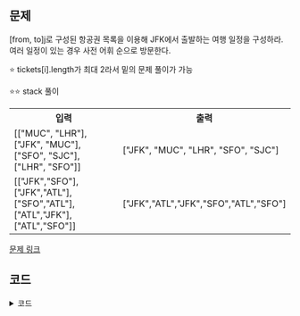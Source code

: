 ## 문제

[from, to]j로 구성된 항공권 목록을 이용해 JFK에서 출발하는 여행 일정을 구성하라. 여러 일정이 있는 경우 사전 어휘 순으로 방문한다. 

⭐️ tickets[i].length가 최대 2라서 밑의 문제 풀이가 가능

⭐️⭐️ stack 풀이

 <table>
	<th>입력</th>
	<th>출력</th>
	<tr><!-- 첫번째 줄 시작 -->
	    <td>[["MUC", "LHR"], ["JFK", "MUC"], ["SFO", "SJC"], ["LHR", "SFO"]]</td>
	    <td>["JFK", "MUC", "LHR", "SFO", "SJC"]</td>
	</tr><!-- 첫번째 줄 끝 -->
	<tr><!-- 두번째 줄 시작 -->
	    <td>[["JFK","SFO"],["JFK","ATL"],["SFO","ATL"],["ATL","JFK"],["ATL","SFO"]]</td>
	    <td>["JFK","ATL","JFK","SFO","ATL","SFO"]</td>
	</tr><!-- 두번째 줄 끝 -->
    </table>

<a href="https://leetcode.com/problems/reconstruct-itinerary/" target="_blank">문제 링크</a>

## 코드

<details>
<summary>코드</summary>
<div markdown="1">

```python
  
import collections
from typing import List


class Solution:
    def findItineraryDFS(self, tickets: List[List[str]]) -> List[str]:
        graph = collections.defaultdict(list)
        # 그래프 순서대로 구성
        for a, b in sorted(tickets):
            graph[a].append(b)

        route = []

        def dfs(a):
            # 첫 번째 값을 읽어 어휘순 방문
            while graph[a]:
                dfs(graph[a].pop(0))
            route.append(a)

        dfs('JFK')
        # 다시 뒤집어 어휘순 결과로
        return route[::-1]


    def findItineraryDFS2(self, tickets: List[List[str]]) -> List[str]:
        graph = collections.defaultdict(list)
        # 그래프 뒤집어서 구성
        for a, b in sorted(tickets, reverse=True):
            graph[a].append(b)

        route = []

        def dfs(a):
            # 마지막 값을 읽어 어휘순 방문
            while graph[a]:
                dfs(graph[a].pop())
            route.append(a)

        dfs('JFK')
        # 다시 뒤집어 어휘순 결과로
        return route[::-1]


    def findItineraryStack(self, tickets: List[List[str]]) -> List[str]:
        graph = collections.defaultdict(list)
        # 그래프 순서대로 구성
        for a, b in sorted(tickets):
            graph[a].append(b)

        route, stack = [], ['JFK']
        while stack:
            # 반복으로 스택을 구성하되 막히는 부분에서 풀어내는 처리
            while graph[stack[-1]]:
                stack.append(graph[stack[-1]].pop(0))
            route.append(stack.pop())

        # 다시 뒤집어 어휘순 결과로
        return route[::-1]
```

</div>
</details>